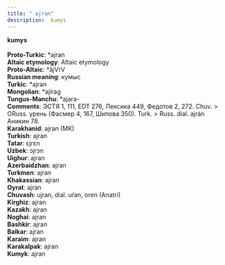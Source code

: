 ```yaml
---
title: " ajran"
description:  kumys
---
```

<p data-pagefind-weight="0.5">
<strong> kumys</strong><br><br>
<strong>Proto-Turkic</strong>:  *ajran<br>
<strong>Altaic etymology</strong>:  Altaic etymology<br>
<strong> Proto-Altaic</strong>:  *ăjVrV<br>
<strong>Russian meaning</strong>:  кумыс<br>
<strong>Turkic</strong>:  *ajran<br>
<strong>Mongolian</strong>:  *ajirag<br>
<strong>Tungus-Manchu</strong>:  *ajara-<br>
<strong>Comments</strong>:  ЭСТЯ 1, 111, EDT 276, Лексика 449, Федотов 2, 272. Chuv. > ORuss. урень (Фасмер 4, 167, Шипова 350). Turk. > Russ. dial. ajrán Аникин 78.<br>
<strong>Karakhanid</strong>:  ajran (MK)<br>
<strong>Turkish</strong>:  ajran<br>
<strong>Tatar</strong>:  ɛjrɛn<br>
<strong>Uzbek</strong>:  ɔjrɔn<br>
<strong>Uighur</strong>:  ajran<br>
<strong>Azerbaidzhan</strong>:  ajran<br>
<strong>Turkmen</strong>:  ajran<br>
<strong>Khakassian</strong>:  ajran<br>
<strong>Oyrat</strong>:  ajran<br>
<strong>Chuvash</strong>:  ujran, dial. uŕan, oren (Anatri)<br>
<strong>Kirghiz</strong>:  ajran<br>
<strong>Kazakh</strong>:  ajran<br>
<strong>Noghai</strong>:  ajran<br>
<strong>Bashkir</strong>:  ajran<br>
<strong>Balkar</strong>:  ajran<br>
<strong>Karaim</strong>:  ajran<br>
<strong>Karakalpak</strong>:  ajran<br>
<strong>Kumyk</strong>:  ajran<br>

</p>
